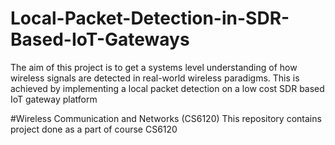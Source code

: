 # Local-Packet-Detection-in-SDR-Based-IoT-Gateways
The aim of this project is to get a systems level understanding of how wireless signals are detected in real-world wireless paradigms. This is achieved by implementing a local packet detection on a low cost SDR based IoT gateway platform


 #Wireless Communication and Networks (CS6120)
This repository contains project done as a part of course CS6120
